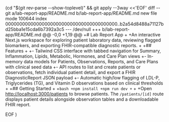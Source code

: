  (cd "$(git rev-parse --show-toplevel)" && git apply --3way <<'EOF' 
diff --git a/lab-report-app/README.md b/lab-report-app/README.md
new file mode 100644
index 0000000000000000000000000000000000000000..b2a54d8488a71127bd25bba1e15cda6b7392a3c5
--- /dev/null
+++ b/lab-report-app/README.md
@@ -0,0 +1,19 @@
+# Lab Report App
+
+An interactive Next.js workspace for exploring patient laboratory data, reviewing flagged biomarkers, and exporting FHIR-compatible diagnostic reports.
+
+## Features
+
+- Tailwind CSS interface with tabbed navigation for Summary, Inflammation, Lipids, Metabolic, Hormones, and Care Plan views
+- In-memory data models for Patients, Observations, Reports, and Care Plans with clinical seed data
+- API routes to list and create patients or observations, fetch individual patient detail, and export a FHIR DiagnosticReport JSON payload
+- Automatic high/low flagging of LDL-P, Triglycerides (TG), and Vitamin D observations based on clinical thresholds
+
+## Getting Started
+
+```bash
+npm install
+npm run dev
+```
+
+Open [http://localhost:3000/patients](http://localhost:3000/patients) to browse patients. The `/patients/[id]` route displays patient details alongside observation tables and a downloadable FHIR report.
 
EOF
)
